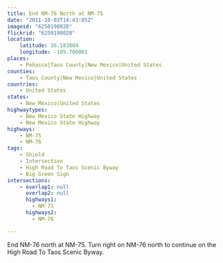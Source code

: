 ```yaml
---
title: End NM-76 North at NM-75
date: "2011-10-03T14:43:05Z"
imageid: "6250198028"
flickrid: "6250198028"
location:
    latitude: 36.183884
    longitude: -105.706001
places:
    - Peñasco|Taos County|New Mexico|United States
counties:
    - Taos County|New Mexico|United States
countries:
    - United States
states:
    - New Mexico|United States
highwaytypes:
    - New Mexico State Highway
    - New Mexico State Highway
highways:
    - NM-75
    - NM-76
tags:
    - Shield
    - Intersection
    - High Road To Taos Scenic Byway
    - Big Green Sign
intersections:
    - overlap1: null
      overlap2: null
      highways1:
        - NM-75
      highways2:
        - NM-76

---
```

End NM-76 north at NM-75.  Turn right on NM-76 north to continue on the High Road To Taos Scenic Byway.